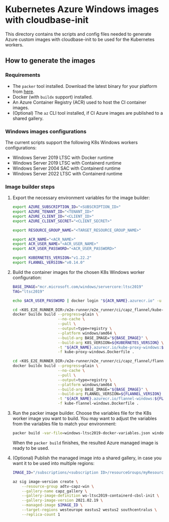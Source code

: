 # Kubernetes Azure Windows images with cloudbase-init

This directory contains the scripts and config files needed to generate Azure custom images with cloudbase-init to be used for the Kubernetes workers.

## How to generate the images

### Requirements

* The `packer` tool installed. Download the latest binary for your platform from [here](https://www.packer.io/downloads).
* Docker (with `buildx` support) installed.
* An Azure Container Registry (ACR) used to host the CI container images.
* (Optional) The `az` CLI tool installed, if CI Azure images are published to a shared gallery.

### Windows images configurations

The current scripts support the following K8s Windows workers configurations:

* Windows Server 2019 LTSC with Docker runtime
* Windows Server 2019 LTSC with Containerd runtime
* Windows Server 2004 SAC with Containerd runtime
* Windows Server 2022 LTSC with Containerd runtime

### Image builder steps

1. Export the necessary environment variables for the image builder:

    ```bash
    export AZURE_SUBSCRIPTION_ID="<SUBSCRIPTION_ID>"
    export AZURE_TENANT_ID="<TENANT_ID>"
    export AZURE_CLIENT_ID="<CLIENT_ID>"
    export AZURE_CLIENT_SECRET="<CLIENT_SECRET>"

    export RESOURCE_GROUP_NAME="<TARGET_RESOURCE_GROUP_NAME>"

    export ACR_NAME="<ACR_NAME>"
    export ACR_USER_NAME="<ACR_USER_NAME>"
    export ACR_USER_PASSWORD="<ACR_USER_PASSWORD>"

    export KUBERNETES_VERSION="v1.22.2"
    export FLANNEL_VERSION="v0.14.0"
    ```

2. Build the container images for the chosen K8s Windows worker configuration:

    ```bash
    BASE_IMAGE="mcr.microsoft.com/windows/servercore:ltsc2019"
    TAG="ltsc2019"

    echo $ACR_USER_PASSWORD | docker login "${ACR_NAME}.azurecr.io" -u $ACR_USER_NAME --password-stdin

    cd <K8S_E2E_RUNNER_DIR>/e2e-runner/e2e_runner/ci/capz_flannel/kube-proxy
    docker buildx build --progress=plain \
                        --no-cache \
                        --pull \
                        --output=type=registry \
                        --platform windows/amd64 \
                        --build-arg BASE_IMAGE="${BASE_IMAGE}" \
                        --build-arg K8S_VERSION=${KUBERNETES_VERSION} \
                        -t "${ACR_NAME}.azurecr.io/kube-proxy-windows:${KUBERNETES_VERSION}-windowsservercore-${TAG}" \
                        -f kube-proxy-windows.Dockerfile .

    cd <K8S_E2E_RUNNER_DIR>/e2e-runner/e2e_runner/ci/capz_flannel/flannel
    docker buildx build --progress=plain \
                        --no-cache \
                        --pull \
                        --output=type=registry \
                        --platform windows/amd64 \
                        --build-arg BASE_IMAGE="${BASE_IMAGE}" \
                        --build-arg FLANNEL_VERSION=${FLANNEL_VERSION} \
                        -t "${ACR_NAME}.azurecr.io/flannel-windows:${FLANNEL_VERSION}-windowsservercore-${TAG}" \
                        -f kube-flannel-windows.Dockerfile .
    ```

3. Run the packer image builder. Choose the variables file for the K8s worker image you want to build. You may want to adjust the variables from the variables file to match your environment:

    ```bash
    packer build -var-file=windows-ltsc2019-docker-variables.json windows.json
    ```

    When the `packer build` finishes, the resulted Azure managed image is ready to be used.

4. (Optional) Publish the managed image into a shared gallery, in case you want it to be used into multiple regions:

    ```bash
    IMAGE_ID="/subscriptions/<subscription ID>/resourceGroups/myResourceGroup/providers/Microsoft.Compute/images/myImage"

    az sig image-version create \
        --resource-group adtv-capz-win \
        --gallery-name capz_gallery \
        --gallery-image-definition ws-ltsc2019-containerd-cbsl-init \
        --gallery-image-version 2021.02.19 \
        --managed-image $IMAGE_ID \
        --target-regions westeurope eastus2 westus2 southcentralus \
        --replica-count 1
    ```
